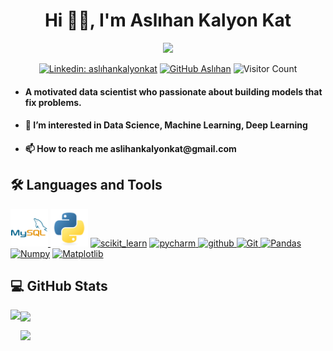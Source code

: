 <h1 align="center">Hi 👋🏼, I'm Aslıhan Kalyon Kat</h1>
<div align="center"><img src="https://cdn.dribbble.com/users/331265/screenshots/2498700/ana-d-small.gif"/>
</div>
<div align="center">

[![Linkedin: aslıhankalyonkat](https://img.shields.io/badge/-aslıhankalyonkat-blue?style=flat-square&logo=Linkedin&logoColor=white&link=https://www.linkedin.com/in/aslıhankalyonkat/)](https://www.linkedin.com/in/aslıhankalyonkat/)
[![GitHub Aslıhan](https://img.shields.io/github/followers/aslihankalyonkat?label=follow&style=social)](https://github.com/aslihankalyonkat)
![Visitor Count](https://profile-counter.glitch.me/aslihankalyonkat/count.svg)
</div>

- <h4>A motivated data scientist who passionate about building models that fix problems.<br>
- <h4>👀 I’m interested in Data Science, Machine Learning, Deep Learning<br>
- <h4>📫 How to reach me aslihankalyonkat@gmail.com

## 🛠 Languages and Tools
<a href="https://www.mysql.com/" target="_blank"> <img src="https://raw.githubusercontent.com/devicons/devicon/master/icons/mysql/mysql-original-wordmark.svg" alt="mysql" width="60" height="60"/> 
</a> 
<a href="https://www.python.org" target="_blank"> <img src="https://raw.githubusercontent.com/devicons/devicon/master/icons/python/python-original.svg" alt="python" width="60" height="60"/></a> 
<a href="https://scikit-learn.org/" target="_blank"> <img src="https://upload.wikimedia.org/wikipedia/commons/0/05/Scikit_learn_logo_small.svg" alt="scikit_learn" width="60" height="60"/></a> 
<a href="https://www.jetbrains.com/pycharm/" target="_blank"> <img src="https://seeklogo.com/images/P/pycharm-logo-51B1427388-seeklogo.com.png" alt="pycharm" width="60" height="60"/> 
</a> 
<a href="https://github.com/" target="_blank"> <img src="https://img.icons8.com/ios-glyphs/240/000000/github.png" alt="github" width="60" height="60"/> 
</a> 
<a href="https://git-scm.com/" target="_blank"> <img src="https://img.icons8.com/color/240/000000/git.png" alt="Git" width="60" height="60"/> 
</a>
<a href="https://pandas.pydata.org/" target="_blank"> <img src="https://upload.wikimedia.org/wikipedia/commons/thumb/e/ed/Pandas_logo.svg/1200px-Pandas_logo.svg.png" alt="Pandas" width="120" height="60"/> 
</a>
<a href="https://numpy.org" target="_blank"> <img src="https://techscript24.com/wp-content/uploads/2020/10/86498201-a8bd8680-bd39-11ea-9d08-66b610a8dc01.png" alt="Numpy" width="60" height="60"/></a>
<a href="https://matplotlib.org" target="_blank"> <img src="https://upload.wikimedia.org/wikipedia/commons/thumb/0/01/Created_with_Matplotlib-logo.svg/2048px-Created_with_Matplotlib-logo.svg.png" alt="Matplotlib" width="60" height="60"/></a>


## 💻 GitHub Stats
<div>
<img align="left" height="195" src="https://github-readme-stats.vercel.app/api?username=aslihankalyonkat&show_icons=true&theme=radical"/>
<img align="center" height="195" src="https://github-readme-stats.vercel.app/api/top-langs/?username=aslihankalyonkat&theme=radical"/>
</div>


![](https://hit.yhype.me/github/profile?user_id=84234623)
